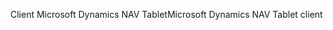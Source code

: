 <span data-ttu-id="1a1ad-101">Client Microsoft Dynamics NAV Tablet</span><span class="sxs-lookup"><span data-stu-id="1a1ad-101">Microsoft Dynamics NAV Tablet client</span></span>